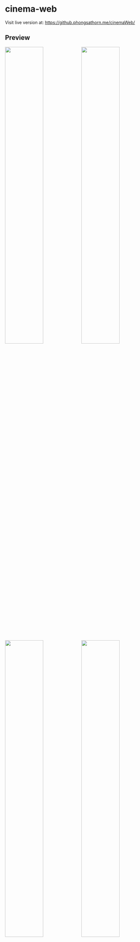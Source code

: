 # cinema-web

Visit live version at: https://github.phongsathorn.me/cinemaWeb/

## Preview
<img src="images/Screen Shot 2019-02-27 at 21.54.18.png" width="50%"><img src="images/Screen Shot 2019-02-27 at 21.54.30.png" width="50%"><img src="images/Screen Shot 2019-02-27 at 21.54.40.png" width="50%"><img src="images/Screen Shot 2019-02-27 at 21.54.50.png" width="50%"><img src="images/Screen Shot 2019-02-27 at 21.55.08.png" width="50%"><img src="images/Screen Shot 2019-02-27 at 21.55.18.png" width="50%"><img src="images/Screen Shot 2019-02-27 at 21.55.29.png" width="50%"><img src="images/Screen Shot 2019-02-27 at 21.55.52.png" width="50%"><img src="images/Screen Shot 2019-02-27 at 21.56.04.png" width="50%">

## Project setup
```
yarn install
```

### Compiles and hot-reloads for development
```
yarn run serve
```

### Compiles and minifies for production
```
yarn run build
```

### Run your tests
```
yarn run test
```

### Lints and fixes files
```
yarn run lint
```

### Customize configuration
See [Configuration Reference](https://cli.vuejs.org/config/).
